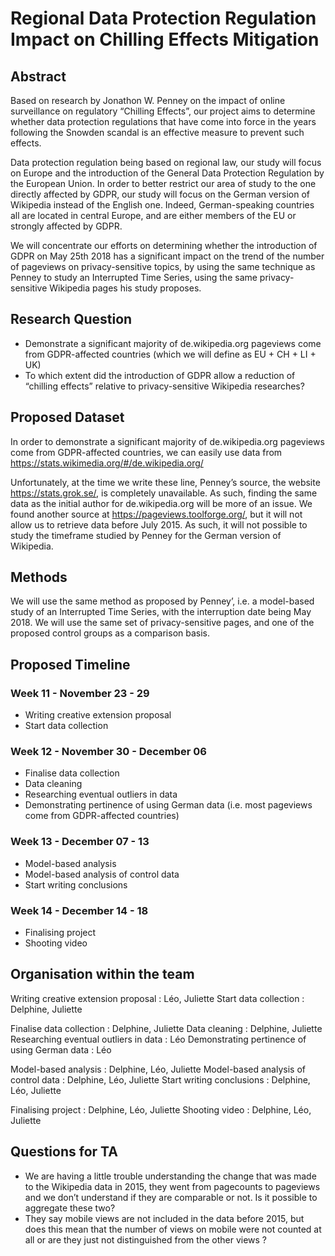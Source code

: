 # Regional Data Protection Regulation Impact on Chilling Effects Mitigation

## Abstract

Based on research by Jonathon W. Penney on the impact of online surveillance on regulatory “Chilling Effects”, our project aims to determine whether data protection regulations that have come into force in the years following the Snowden scandal is an effective measure to prevent such effects.

Data protection regulation being based on regional law, our study will focus on Europe and the introduction of the General Data Protection Regulation by the European Union. In order to better restrict our area of study to the one directly affected by GDPR, our study will focus on the German version of Wikipedia instead of the English one. Indeed, German-speaking countries all are located in central Europe, and are either members of the EU or strongly affected by GDPR.

We will concentrate our efforts on determining whether the introduction of GDPR on May 25th 2018 has a significant impact on the trend of the number of pageviews on privacy-sensitive topics, by using the same technique as Penney to study an Interrupted Time Series, using the same privacy-sensitive Wikipedia pages his study proposes.

## Research Question

- Demonstrate a significant majority of de.wikipedia.org pageviews come from GDPR-affected countries (which we will define as EU + CH + LI + UK)
- To which extent did the introduction of GDPR allow a reduction of “chilling effects” relative to privacy-sensitive Wikipedia researches?

## Proposed Dataset

In order to demonstrate a significant majority of de.wikipedia.org pageviews come from GDPR-affected countries, we can easily use data from https://stats.wikimedia.org/#/de.wikipedia.org/

Unfortunately, at the time we write these line, Penney’s source, the website https://stats.grok.se/, is completely unavailable. As such, finding the same data as the initial author for de.wikipedia.org will be more of an issue. We found another source at https://pageviews.toolforge.org/, but it will not allow us to retrieve data before July 2015. As such, it will not possible to study the timeframe studied by Penney for the German version of Wikipedia.

## Methods

We will use the same method as proposed by Penney’, i.e. a model-based study of an Interrupted Time Series, with the interruption date being May 2018. We will use the same set of privacy-sensitive pages, and one of the proposed control groups as a comparison basis.

## Proposed Timeline
### Week 11 - November 23 - 29
- Writing creative extension proposal
- Start data collection

### Week 12 - November 30 - December 06
- Finalise data collection
- Data cleaning
- Researching eventual outliers in data
- Demonstrating pertinence of using German data (i.e. most pageviews come from GDPR-affected countries)

### Week 13 - December 07 - 13
- Model-based analysis
- Model-based analysis of control data
- Start writing conclusions

### Week 14 - December 14 - 18
- Finalising project
- Shooting video

## Organisation within the team

Writing creative extension proposal : Léo, Juliette
Start data collection : Delphine, Juliette

Finalise data collection : Delphine, Juliette
Data cleaning : Delphine, Juliette
Researching eventual outliers in data : Léo
Demonstrating pertinence of using German data : Léo

Model-based analysis : Delphine, Léo, Juliette
Model-based analysis of control data : Delphine, Léo, Juliette
Start writing conclusions : Delphine, Léo, Juliette

Finalising project : Delphine, Léo, Juliette
Shooting video : Delphine, Léo, Juliette

## Questions for TA

- We are having a little trouble understanding the change that was made to the Wikipedia data in 2015, they went from pagecounts to pageviews and we don’t understand if they are comparable or not. Is it possible to aggregate these two? 
- They say mobile views are not included in the data before 2015, but does this mean that the number of views on mobile were not counted at all or are they just not distinguished from the other views ?
